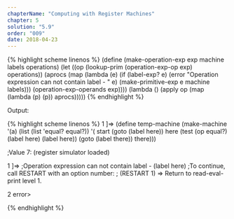 ```yaml
---
chapterName: "Computing with Register Machines"
chapter: 5
solution: "5.9"
order: "009"
date: 2018-04-23 
---
```


{% highlight scheme linenos %}
(define (make-operation-exp exp machine labels operations)
  (let ((op (lookup-prim (operation-exp-op exp) operations))
        (aprocs
         (map (lambda (e)
				(if (label-exp? e)
					(error "Operation expression can not contain label - " e)
					(make-primitive-exp e machine labels)))
              (operation-exp-operands exp))))
    (lambda ()
      (apply op (map (lambda (p) (p)) aprocs)))))
{% endhighlight %}

Output:

{% highlight scheme linenos %}
1 ]=> 
(define temp-machine
  (make-machine
   '(a)
   (list (list 'equal? equal?))
   '(
	 start
	 (goto (label here))
	 here
	 (test (op equal?) (label here) (label here))
	 (goto (label there))
	 there)))

;Value 7: (register simulator loaded)

1 ]=> 
;Operation expression can not contain label -  (label here)
;To continue, call RESTART with an option number:
; (RESTART 1) => Return to read-eval-print level 1.

2 error> 

{% endhighlight %}
